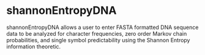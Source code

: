 # shannonEntropyDNA
shannonEntropyDNA allows a user to enter FASTA 
formatted DNA sequence data to be analyzed for 
character frequencies, zero order Markov chain 
probabilities, and single symbol predictability 
using the Shannon Entropy information theoretic.
